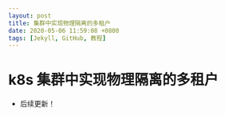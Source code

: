 ```yaml
---
layout: post
title: 集群中实现物理隔离的多租户
date: 2020-05-06 11:59:08 +0800
tags: [Jekyll, GitHub, 教程]
---
```


# k8s 集群中实现物理隔离的多租户

* 后续更新！

